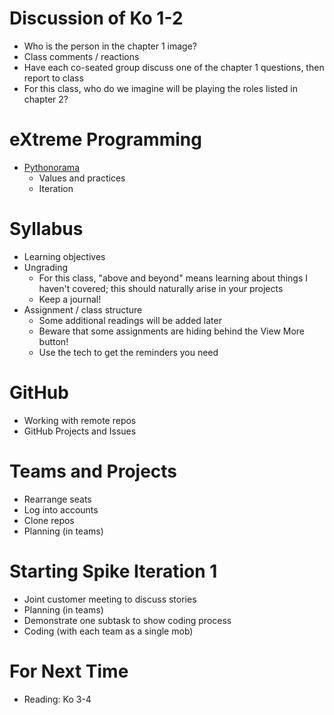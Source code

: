 # Discussion of Ko 1-2

* Who is the person in the chapter 1 image?
* Class comments / reactions
* Have each co-seated group discuss one of the chapter 1 questions, then report to class
* For this class, who do we imagine will be playing the roles listed in chapter 2?

# eXtreme Programming
* [Pythonorama](https://github.com/alainkaegi/pythonorama/blob/main/software_development/xp.md)
    * Values and practices
    * Iteration

# Syllabus
* Learning objectives
* Ungrading
  * For this class, "above and beyond" means learning about things I haven't covered; this should naturally arise in your projects
  * Keep a journal!
* Assignment / class structure
  * Some additional readings will be added later
  * Beware that some assignments are hiding behind the View More button!
  * Use the tech to get the reminders you need

# GitHub
* Working with remote repos
* GitHub Projects and Issues

# Teams and Projects
* Rearrange seats
* Log into accounts
* Clone repos
* Planning (in teams)

# Starting Spike Iteration 1
* Joint customer meeting to discuss stories
* Planning (in teams)
* Demonstrate one subtask to show coding process
* Coding (with each team as a single mob)

# For Next Time
* Reading: Ko 3-4

